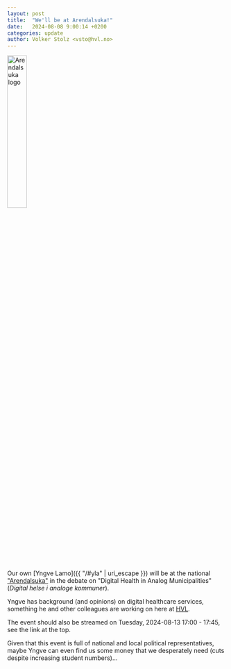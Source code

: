 ```yaml
---
layout: post
title:  "We'll be at Arendalsuka!"
date:   2024-08-08 9:00:14 +0200
categories: update
author: Volker Stolz <vsto@hvl.no>
---
```

<img src="https://www.arendalsuka.no/img/logo.svg" width="30%" alt="Arendalsuka logo" />

Our own [Yngve Lamo]({{ "/#yla" | uri_escape }}) will be at the national ["Arendalsuka"](https://www.arendalsuka.no/programsok/details/24194) in the debate on "Digital Health in Analog Municipalities" (<em>Digital helse i analoge kommuner</em>).

Yngve has background (and opinions) on digital healthcare services, something he and other colleagues are working on here at [HVL](/).

The event should also be streamed on Tuesday, 2024-08-13 17:00 - 17:45, see the link at the top.

Given that this event is full of national and local political representatives, maybe Yngve can even find us some money that we desperately need (cuts despite increasing student numbers)...
